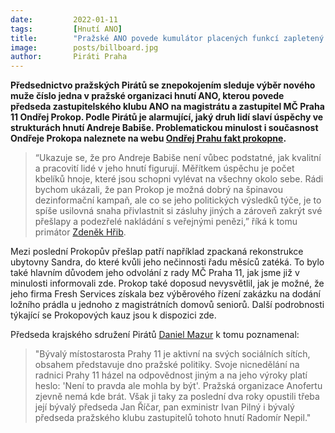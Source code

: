 ```yaml
---
date:         2022-01-11
tags:         [Hnutí ANO]
title:        "Pražské ANO povede kumulátor placených funkcí zapletený do podezřelé zakázky"
image: 	      posts/billboard.jpg
author:       Piráti Praha
---
```

 
**Předsednictvo pražských Pirátů se znepokojením sleduje výběr nového muže číslo jedna v pražské organizaci hnutí ANO, kterou povede předseda zastupitelského klubu ANO na magistrátu a zastupitel MČ Praha 11 Ondřej Prokop. Podle Pirátů je alarmující, jaký druh lidí slaví úspěchy ve strukturách hnutí Andreje Babiše. Problematickou minulost i současnost Ondřeje Prokopa naleznete na webu [Ondřej Prahu fakt prokopne](/prokop/).**

>“Ukazuje se, že pro Andreje Babiše není vůbec podstatné, jak kvalitní a pracovití lidé v jeho hnutí figurují. Měřítkem úspěchu je počet kbelíků hnoje, které jsou schopni vylévat na všechny okolo sebe. Rádi bychom ukázali, že pan Prokop je možná dobrý na špinavou dezinformační kampaň, ale co se jeho politických výsledků týče, je to spíše usilovná snaha přivlastnit si zásluhy jiných a zároveň zakrýt své přešlapy a podezřelé nakládání s veřejnými penězi,” říká k tomu primátor [Zdeněk Hřib](https://praha.pirati.cz/lide/zdenek-hrib.html).

Mezi poslední Prokopův přešlap patří například zpackaná rekonstrukce ubytovny Sandra, do které kvůli jeho nečinnosti řadu měsíců zatéká. To bylo také hlavním důvodem jeho odvolání z rady MČ Praha 11, jak jsme již v minulosti informovali zde. Prokop také doposud nevysvětlil, jak je možné, že jeho firma Fresh Services získala bez výběrového řízení zakázku na dodání ložního prádla u jednoho z magistrátních domovů seniorů. Další podrobnosti týkající se Prokopových kauz jsou k dispozici zde. 

Předseda krajského sdružení Pirátů [Daniel Mazur](https://praha.pirati.cz/lide/daniel-mazur.html) k tomu poznamenal: 

>"Bývalý místostarosta Prahy 11 je aktivní na svých sociálních sítích, obsahem představuje dno pražské politiky. Svoje nicnedělání na radnici Prahy 11 házel na odpovědnost jiným a na jeho výroky platí heslo: 'Není to pravda ale mohla by být'. Pražská organizace Anofertu zjevně nemá kde brát. Však ji taky za poslední dva roky opustili třeba její bývalý předseda Jan Říčar, pan exministr Ivan Pilný i bývalý předseda pražského klubu zastupitelů tohoto hnutí Radomír Nepil."

